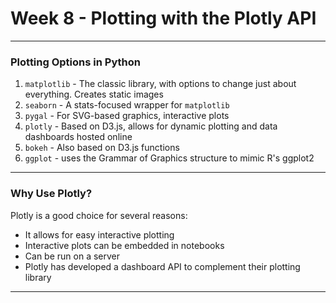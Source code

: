 <!--
$theme: gaia
template: invert
-->

# Week 8 - Plotting with the Plotly API

---

### Plotting Options in Python

1. `matplotlib` - The classic library, with options to change just about everything. Creates static images
2. `seaborn` - A stats-focused wrapper for `matplotlib` 
3. `pygal` - For SVG-based graphics, interactive plots
4. `plotly` - Based on D3.js, allows for dynamic plotting and data dashboards hosted online
5. `bokeh` - Also based on D3.js functions
6. `ggplot` - uses the Grammar of Graphics structure to mimic R's ggplot2

---

### Why Use Plotly?

Plotly is a good choice for several reasons:

- It allows for easy interactive plotting
- Interactive plots can be embedded in notebooks
- Can be run on a server
- Plotly has developed a dashboard API to complement their plotting library


---


### 
